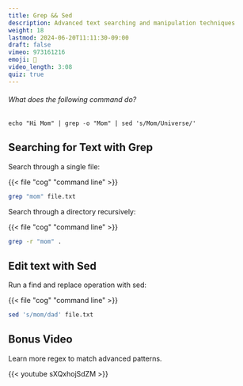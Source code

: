 ```yaml
---
title: Grep && Sed
description: Advanced text searching and manipulation techniques
weight: 18
lastmod: 2024-06-20T11:11:30-09:00
draft: false
vimeo: 973161216
emoji: 🔎
video_length: 3:08
quiz: true
---
```


<quiz-modal options="Universe:Mom:Hi Mom:empty string" answer="Universe" prize="8">
  <h6>What does the following command do?</h6>  
  <p><code>echo "Hi Mom" | grep -o "Mom" | sed 's/Mom/Universe/'</code></p>
</quiz-modal>

## Searching for Text with Grep

Search through a single file:

{{< file "cog" "command line" >}}
```bash
grep "mom" file.txt
```

Search through a directory recursively:

{{< file "cog" "command line" >}}
```bash
grep -r "mom" .
```

## Edit text with Sed

Run a find and replace operation with sed:

{{< file "cog" "command line" >}}
```bash
sed 's/mom/dad' file.txt
```


## Bonus Video

Learn more regex to match advanced patterns.

<div class="vid-center">
{{< youtube sXQxhojSdZM >}}
</div>
